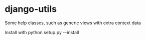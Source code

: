 django-utils
============

Some help classes, such as generic views with extra context data


Install with python setup.py --install
